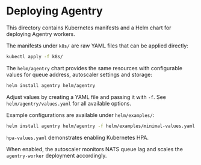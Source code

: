 # Deploying Agentry

This directory contains Kubernetes manifests and a Helm chart for deploying Agentry workers.

The manifests under `k8s/` are raw YAML files that can be applied directly:

```bash
kubectl apply -f k8s/
```

The `helm/agentry` chart provides the same resources with configurable values for
queue address, autoscaler settings and storage:

```bash
helm install agentry helm/agentry
```

Adjust values by creating a YAML file and passing it with `-f`. See
`helm/agentry/values.yaml` for all available options.

Example configurations are available under `helm/examples/`:

```bash
helm install agentry helm/agentry -f helm/examples/minimal-values.yaml
```

`hpa-values.yaml` demonstrates enabling Kubernetes HPA.

When enabled, the autoscaler monitors NATS queue lag and scales the
`agentry-worker` deployment accordingly.
